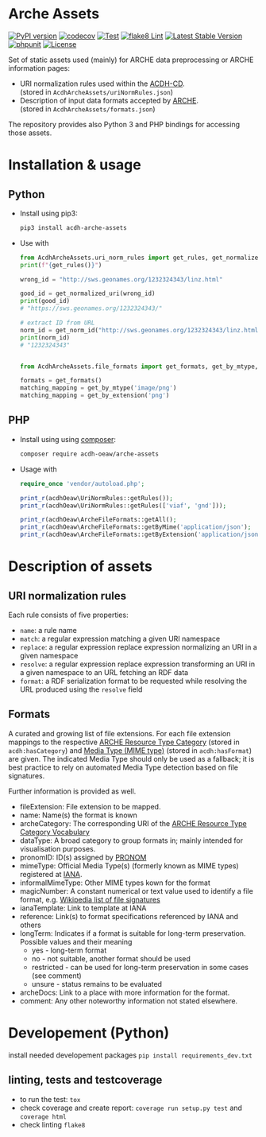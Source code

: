 # Arche Assets

[![PyPI version](https://badge.fury.io/py/acdh-arche-assets.svg)](https://badge.fury.io/py/acdh-arche-assets)
[![codecov](https://codecov.io/gh/acdh-oeaw/arche-assets/branch/master/graph/badge.svg?token=RFOH77TBV1)](https://codecov.io/gh/acdh-oeaw/arche-assets)
[![Test](https://github.com/acdh-oeaw/arche-assets/actions/workflows/pytest.yml/badge.svg)](https://github.com/acdh-oeaw/arche-assets/actions/workflows/pytest.yml)
[![flake8 Lint](https://github.com/acdh-oeaw/arche-assets/actions/workflows/pylint.yml/badge.svg)](https://github.com/acdh-oeaw/arche-assets/actions/workflows/pylint.yml)
[![Latest Stable Version](https://poser.pugx.org/acdh-oeaw/arche-assets/v/stable)](https://packagist.org/packages/acdh-oeaw/arche-assets)
[![phpunit](https://github.com/acdh-oeaw/arche-assets/actions/workflows/php.yml/badge.svg)](https://github.com/acdh-oeaw/arche-assets/actions/workflows/php.yml)
[![License](https://poser.pugx.org/acdh-oeaw/arche-assets/license)](https://packagist.org/packages/acdh-oeaw/arche-assets)

Set of static assets used (mainly) for ARCHE data preprocessing or ARCHE information pages:
* URI normalization rules used within the [ACDH-CD](https://www.oeaw.ac.at/acdh/).\
  (stored in `AcdhArcheAssets/uriNormRules.json`)
* Description of input data formats accepted by [ARCHE](https://arche.acdh.oeaw.ac.at).\
  (stored in `AcdhArcheAssets/formats.json`)

The repository provides also Python 3 and PHP bindings for accessing those assets.

# Installation & usage

## Python

* Install using pip3:
  ```bash
  pip3 install acdh-arche-assets
  ```
* Use with
  ```Python
  from AcdhArcheAssets.uri_norm_rules import get_rules, get_normalized_uri, get_norm_id
  print(f"{get_rules()}")

  wrong_id = "http://sws.geonames.org/1232324343/linz.html"

  good_id = get_normalized_uri(wrong_id)
  print(good_id)
  # "https://sws.geonames.org/1232324343/"

  # extract ID from URL
  norm_id = get_norm_id("http://sws.geonames.org/1232324343/linz.html")
  print(norm_id)
  # "1232324343"


  from AcdhArcheAssets.file_formats import get_formats, get_by_mtype, get_by_extension

  formats = get_formats()
  matching_mapping = get_by_mtype('image/png')
  matching_mapping = get_by_extension('png')
  
  ```

## PHP

* Install using using [composer](https://getcomposer.org/doc/00-intro.md):
  ```bash
  composer require acdh-oeaw/arche-assets
  ```
* Usage with
  ```php
  require_once 'vendor/autoload.php';

  print_r(acdhOeaw\UriNormRules::getRules());
  print_r(acdhOeaw\UriNormRules::getRules(['viaf', 'gnd']));

  print_r(acdhOeaw\ArcheFileFormats::getAll();
  print_r(acdhOeaw\ArcheFileFormats::getByMime('application/json');
  print_r(acdhOeaw\ArcheFileFormats::getByExtension('application/json');
  ```

# Description of assets

## URI normalization rules

Each rule consists of five properties:

* `name`: a rule name
* `match`: a regular expression matching a given URI namespace
* `replace`: a regular expression replace expression normalizing an URI in a given namespace
* `resolve`: a regular expression replace expression transforming an URI in a given namespace to an URL fetching an RDF data
* `format`: a RDF serialization format to be requested while resolving the URL produced using the `resolve` field

## Formats

A curated and growing list of file extensions. For each file extension mappings to the respective [ARCHE Resource Type Category]( 	https://vocabs.acdh.oeaw.ac.at/archecategory/Schema) (stored in `acdh:hasCategory`) and [Media Type (MIME type)](https://www.iana.org/assignments/media-types/media-types.xhtml) (stored in `acdh:hasFormat`) are given. The indicated Media Type should only be used as a fallback; it is best practice to rely on automated Media Type detection based on file signatures.

Further information is provided as well.

* fileExtension: File extension to be mapped.
* name: Name(s) the format is known
* archeCategory: The corresponding URI of the [ARCHE Resource Type Category Vocabulary](https://vocabs.acdh.oeaw.ac.at/archecategory/Schema)
* dataType: A broad category to group formats in; mainly intended for visualisation purposes.
* pronomID: ID(s) assigned by [PRONOM](http://www.nationalarchives.gov.uk/PRONOM/Default.aspx)
* mimeType: Official Media Type(s) (formerly known as MIME types) registered at [IANA](https://www.iana.org/assignments/media-types/media-types.xhtml).
* informalMimeType: Other MIME types kown for the format
* magicNumber: A constant numerical or text value used to identify a file format, e.g. [Wikipedia list of file signatures](https://en.wikipedia.org/wiki/List_of_file_signatures)
* ianaTemplate: Link to template at IANA
* reference: Link(s) to format specifications referenced by IANA and others
* longTerm: Indicates if a format is suitable for long-term preservation.\
  Possible values and their meaning
   * yes - long-term format
   * no - not suitable, another format should be used
   * restricted - can be used for long-term preservation in some cases (see comment)
   * unsure - status remains to be evaluated
* archeDocs: Link to a place with more information for the format.
* comment: Any other noteworthy information not stated elsewhere.

# Developement (Python)

install needed developement packages `pip install requirements_dev.txt`

## linting, tests and testcoverage

* to run the test: `tox`
* check coverage and create report: `coverage run setup.py test` and `coverage html`
* check linting `flake8`
